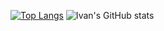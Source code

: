 [![Top Langs](https://github-readme-stats.vercel.app/api/top-langs/?username=IFalimendikov&layout=compact&theme=tokyonight&card_width=200)](https://github.com/IFalimendikov/github-readme-stats)
![Ivan's GitHub stats](https://github-readme-stats.vercel.app/api?username=IFalimendikov&theme=tokyonight&show_icons=true&hide=contribs,prs&card_width=300&include_all_commits)
